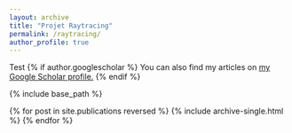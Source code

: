 ```yaml
---
layout: archive
title: "Projet Raytracing"
permalink: /raytracing/
author_profile: true
---
```

Test
{% if author.googlescholar %}
  You can also find my articles on <u><a href="{{author.googlescholar}}">my Google Scholar profile</a>.</u>
{% endif %}

{% include base_path %}

{% for post in site.publications reversed %}
  {% include archive-single.html %}
{% endfor %}
